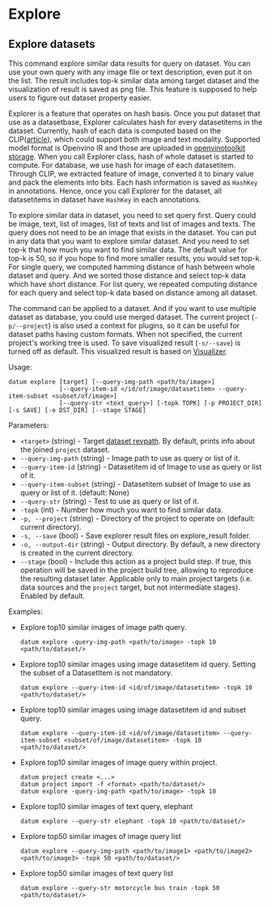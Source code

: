 # Explore

## Explore datasets

This command explore similar data results for query on dataset. You can use your own query with any image file or text description, even put it on the list. The result includes top-k similar data among target dataset and the visualization of result is saved as png file. This feature is supposed to help users to figure out dataset property easier.

Explorer is a feature that operates on hash basis. Once you put dataset that use as a datasetbase, Explorer calculates hash for every datasetitems in the dataset. Currently, hash of each data is computed based on the CLIP([article](https://arxiv.org/abs/2103.00020)), which could support both image and text modality. Supported model format is Openvino IR and those are uploaded in [openvinotoolkit storage](https://storage.openvinotoolkit.org/repositories/datumaro/models/). When you call Explorer class, hash of whole dataset is started to compute. For database, we use hash for image of each datasetitem. Through CLIP, we extracted feature of image, converted it to binary value and pack the elements into bits. Each hash information is saved as `HashKey` in annotations. Hence, once you call Explorer for the dataset, all datasetitems in dataset have `HashKey` in each annotations.

To explore similar data in dataset, you need to set query first. Query could be image, text, list of images, list of texts and list of images and texts. The query does not need to be an image that exists in the dataset. You can put in any data that you want to explore similar dataset. And you need to set top-k that how much you want to find similar data. The default value for top-k is 50, so if you hope to find more smaller results, you would set top-k. For single query, we computed hamming distance of hash between whole dataset and query. And we sorted those distance and select top-k data which have short distance. For list query, we repeated computing distance for each query and select top-k data based on distance among all dataset.

The command can be applied to a dataset. And if you want to use multiple dataset as database, you could use merged dataset. The current project (`-p/--project`) is also used a context for plugins, so it can be useful for dataset paths having custom formats. When not specified, the current project's working tree is used. To save visualized result (`-s/--save`) is turned off as default. This visualized result is based on [Visualizer](../../jupyter_notebook_examples/notebooks/03_visualize).

Usage:
```console
datum explore [target] [--query-img-path <path/to/image>]
              [--query-item-id </id/of/image/datasetitem> --query-item-subset <subset/of/image>]
              [--query-str <text_query>] [-topk TOPK] [-p PROJECT_DIR] [-s SAVE] [-o DST_DIR] [--stage STAGE]
```

Parameters:
- `<target>` (string) - Target [dataset revpath](../../user-manual/how_to_use_datumaro.md#dataset-path-concepts).
  By default, prints info about the joined `project` dataset.
- `--query-img-path` (string) - Image path to use as query or list of it.
- `--query-item-id` (string) - Datasetitem id of Image to use as query or list of it.
- `--query-item-subset` (string) - Datasetitem subset of Image to use as query or list of it. (default: None)
- `--query-str` (string) - Test to use as query or list of it.
- `-topk` (int) - Number how much you want to find similar data.
- `-p, --project` (string) - Directory of the project to operate on (default: current directory).
- `-s, --save` (bool) - Save explorer result files on explore_result folder.
- `-o, --output-dir` (string) - Output directory. By default, a new directory is created in the current directory.
- `--stage` (bool) - Include this action as a project build step.
  If true, this operation will be saved in the project
  build tree, allowing to reproduce the resulting dataset later.
  Applicable only to main project targets (i.e. data sources
  and the `project` target, but not intermediate stages). Enabled by default.

Examples:
- Explore top10 similar images of image path query.
  ```console
  datum explore -query-img-path <path/to/image> -topk 10 <path/to/dataset/>
  ```

- Explore top10 similar images using image datasetitem id query. Setting the subset of a DatasetItem is not mandatory.
  ```console
  datum explore --query-item-id <id/of/image/datasetitem> -topk 10 <path/to/dataset/>
  ```

- Explore top10 similar images using image datasetitem id and subset query.
  ```console
  datum explore --query-item-id <id/of/image/datasetitem> --query-item-subset <subset/of/image/datasetitem> -topk 10 <path/to/dataset/>
  ```

- Explore top10 similar images of image query within project.
  ```console
  datum project create <...>
  datum project import -f <format> <path/to/dataset/>
  datum explore -query-img-path <path/to/image> -topk 10
  ```

- Explore top10 similar images of text query, elephant
  ```console
  datum explore --query-str elephant -topk 10 <path/to/dataset/>
  ```

- Explore top50 similar images of image query list
  ```console
  datum explore --query-img-path <path/to/image1> <path/to/image2> <path/to/image3> -topk 50 <path/to/dataset/>
  ```

- Explore top50 similar images of text query list
  ```console
  datum explore --query-str motorcycle bus train -topk 50 <path/to/dataset/>
  ```
